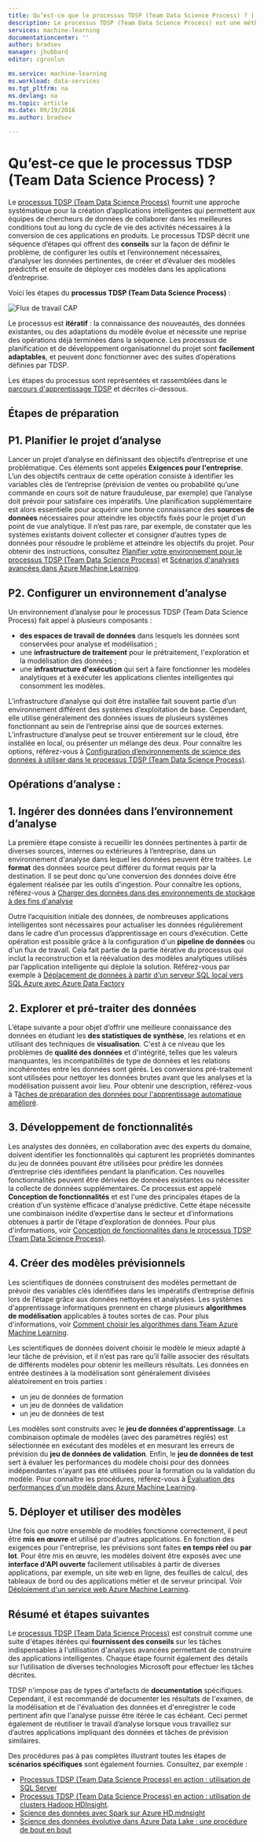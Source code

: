 ```yaml
---
title: Qu’est-ce que le processus TDSP (Team Data Science Process) ? | Microsoft Docs
description: Le processus TDSP (Team Data Science Process) est une méthode systématique servant à la création d’applications intelligentes qui exploitent des analyses avancées.
services: machine-learning
documentationcenter: ''
author: bradsev
manager: jhubbard
editor: cgronlun

ms.service: machine-learning
ms.workload: data-services
ms.tgt_pltfrm: na
ms.devlang: na
ms.topic: article
ms.date: 09/19/2016
ms.author: bradsev

---
```

# Qu’est-ce que le processus TDSP (Team Data Science Process) ?
Le [processus TDSP (Team Data Science Process)](data-science-process-overview.md) fournit une approche systématique pour la création d’applications intelligentes qui permettent aux équipes de chercheurs de données de collaborer dans les meilleures conditions tout au long du cycle de vie des activités nécessaires à la conversion de ces applications en produits. Le processus TDSP décrit une séquence d’étapes qui offrent des **conseils** sur la façon de définir le problème, de configurer les outils et l’environnement nécessaires, d’analyser les données pertinentes, de créer et d’évaluer des modèles prédictifs et ensuite de déployer ces modèles dans les applications d’entreprise.

Voici les étapes du **processus TDSP (Team Data Science Process)** :

![Flux de travail CAP](./media/machine-learning-data-science-the-cortana-analytics-process/CAP-workflow.png)

Le processus est **itératif** : la connaissance des nouveautés, des données existantes, ou des adaptations du modèle évolue et nécessite une reprise des opérations déjà terminées dans la séquence. Les processus de planification et de développement organisationnel du projet sont **facilement adaptables**, et peuvent donc fonctionner avec des suites d’opérations définies par TDSP.

Les étapes du processus sont représentées et rassemblées dans le [parcours d'apprentissage TDSP](https://azure.microsoft.com/documentation/learning-paths/cortana-analytics-process/) et décrites ci-dessous.

## Étapes de préparation
## P1. Planifier le projet d’analyse
Lancer un projet d’analyse en définissant des objectifs d’entreprise et une problématique. Ces éléments sont appelés **Exigences pour l'entreprise**. L’un des objectifs centraux de cette opération consiste à identifier les variables clés de l’entreprise (prévision de ventes ou probabilité qu’une commande en cours soit de nature frauduleuse, par exemple) que l’analyse doit prévoir pour satisfaire ces impératifs. Une planification supplémentaire est alors essentielle pour acquérir une bonne connaissance des **sources de données** nécessaires pour atteindre les objectifs fixés pour le projet d'un point de vue analytique. Il n’est pas rare, par exemple, de constater que les systèmes existants doivent collecter et consigner d’autres types de données pour résoudre le problème et atteindre les objectifs du projet. Pour obtenir des instructions, consultez [Planifier votre environnement pour le processus TDSP (Team Data Science Process)](machine-learning-data-science-plan-your-environment.md) et [Scénarios d'analyses avancées dans Azure Machine Learning](machine-learning-data-science-plan-sample-scenarios.md).

## P2. Configurer un environnement d’analyse
Un environnement d’analyse pour le processus TDSP (Team Data Science Process) fait appel à plusieurs composants :

* **des espaces de travail de données** dans lesquels les données sont conservées pour analyse et modélisation ;
* une **infrastructure de traitement** pour le prétraitement, l'exploration et la modélisation des données ;
* une **infrastructure d'exécution** qui sert à faire fonctionner les modèles analytiques et à exécuter les applications clientes intelligentes qui consomment les modèles.

L’infrastructure d’analyse qui doit être installée fait souvent partie d’un environnement différent des systèmes d’exploitation de base. Cependant, elle utilise généralement des données issues de plusieurs systèmes fonctionnant au sein de l’entreprise ainsi que de sources externes. L’infrastructure d’analyse peut se trouver entièrement sur le cloud, être installée en local, ou présenter un mélange des deux. Pour connaître les options, référez-vous à [Configuration d’environnements de science des données à utiliser dans le processus TDSP (Team Data Science Process)](machine-learning-data-science-environment-setup.md).

## Opérations d’analyse :
## 1\. Ingérer des données dans l’environnement d’analyse
La première étape consiste à recueillir les données pertinentes à partir de diverses sources, internes ou extérieures à l’entreprise, dans un environnement d'analyse dans lequel les données peuvent être traitées. Le **format** des données source peut différer du format requis par la destination. Il se peut donc qu'une conversion des données doive être également réalisée par les outils d'ingestion. Pour connaître les options, référez-vous à [Charger des données dans des environnements de stockage à des fins d'analyse](machine-learning-data-science-ingest-data.md)

Outre l’acquisition initiale des données, de nombreuses applications intelligentes sont nécessaires pour actualiser les données régulièrement dans le cadre d’un processus d’apprentissage en cours d’exécution. Cette opération est possible grâce à la configuration d'un **pipeline de données** ou d'un flux de travail. Cela fait partie de la partie itérative du processus qui inclut la reconstruction et la réévaluation des modèles analytiques utilisés par l’application intelligente qui déploie la solution. Référez-vous par exemple à [Déplacement de données à partir d'un serveur SQL local vers SQL Azure avec Azure Data Factory](machine-learning-data-science-move-sql-azure-adf.md)

## 2\. Explorer et pré-traiter des données
L’étape suivante a pour objet d’offrir une meilleure connaissance des données en étudiant les **des statistiques de synthèse**, les relations et en utilisant des techniques de **visualisation**. C'est à ce niveau que les problèmes de **qualité des données** et d'intégrité, telles que les valeurs manquantes, les incompatibilités de type de données et les relations incohérentes entre les données sont gérés. Les conversions pré-traitement sont utilisées pour nettoyer les données brutes avant que les analyses et la modélisation puissent avoir lieu. Pour obtenir une description, référez-vous à T[âches de préparation des données pour l'apprentissage automatique amélioré](machine-learning-data-science-prepare-data.md).

## 3\. Développement de fonctionnalités
Les analystes des données, en collaboration avec des experts du domaine, doivent identifier les fonctionnalités qui capturent les propriétés dominantes du jeu de données pouvant être utilisées pour prédire les données d’entreprise clés identifiées pendant la planification. Ces nouvelles fonctionnalités peuvent être dérivées de données existantes ou nécessiter la collecte de données supplémentaires. Ce processus est appelé **Conception de fonctionnalités** et est l'une des principales étapes de la création d'un système efficace d'analyse prédictive. Cette étape nécessite une combinaison inédite d’expertise dans le secteur et d’informations obtenues à partir de l’étape d’exploration de données. Pour plus d'informations, voir [Conception de fonctionnalités dans le processus TDSP (Team Data Science Process)](machine-learning-data-science-create-features.md).

## 4\. Créer des modèles prévisionnels
Les scientifiques de données construisent des modèles permettant de prévoir des variables clés identifiées dans les impératifs d’entreprise définis lors de l’étape grâce aux données nettoyées et analysées. Les systèmes d'apprentissage informatiques prennent en charge plusieurs **algorithmes de modélisation** applicables à toutes sortes de cas. Pour plus d'informations, voir [Comment choisir les algorithmes dans Team Azure Machine Learning](machine-learning-algorithm-choice.md).

Les scientifiques de données doivent choisir le modèle le mieux adapté à leur tâche de prévision, et il n’est pas rare qu’il faille associer des résultats de différents modèles pour obtenir les meilleurs résultats. Les données en entrée destinées à la modélisation sont généralement divisées aléatoirement en trois parties :

* un jeu de données de formation
* un jeu de données de validation
* un jeu de données de test

Les modèles sont construits avec le **jeu de données d'apprentissage**. La combinaison optimale de modèles (avec des paramètres réglés) est sélectionnée en exécutant des modèles et en mesurant les erreurs de prévision du **jeu de données de validation**. Enfin, le **jeu de données de test** sert à évaluer les performances du modèle choisi pour des données indépendantes n'ayant pas été utilisées pour la formation ou la validation du modèle. Pour connaître les procédures, référez-vous à [Évaluation des performances d'un modèle dans Azure Machine Learning](machine-learning-evaluate-model-performance.md).

## 5\. Déployer et utiliser des modèles
Une fois que notre ensemble de modèles fonctionne correctement, il peut être **mis en œuvre** et utilisé par d'autres applications. En fonction des exigences pour l'entreprise, les prévisions sont faites **en temps réel** ou **par lot**. Pour être mis en œuvre, les modèles doivent être exposés avec une **interface d'API ouverte** facilement utilisables à partir de diverses applications, par exemple, un site web en ligne, des feuilles de calcul, des tableaux de bord ou des applications métier et de serveur principal. Voir [Déploiement d'un service web Azure Machine Learning](machine-learning-publish-a-machine-learning-web-service.md).

## Résumé et étapes suivantes
Le [processus TDSP (Team Data Science Process)](https://azure.microsoft.com/documentation/learning-paths/cortana-analytics-process/) est construit comme une suite d'étapes itérées qui **fournissent des conseils** sur les tâches indispensables à l'utilisation d'analyses avancées permettant de construire des applications intelligentes. Chaque étape fournit également des détails sur l’utilisation de diverses technologies Microsoft pour effectuer les tâches décrites.

TDSP n'impose pas de types d'artefacts de **documentation** spécifiques. Cependant, il est recommandé de documenter les résultats de l'examen, de la modélisation et de l'évaluation des données et d'enregistrer le code pertinent afin que l'analyse puisse être itérée le cas échéant. Ceci permet également de réutiliser le travail d’analyse lorsque vous travaillez sur d’autres applications impliquant des données et tâches de prévision similaires.

Des procédures pas à pas complètes illustrant toutes les étapes de **scénarios spécifiques** sont également fournies. Consultez, par exemple :

* [Processus TDSP (Team Data Science Process) en action : utilisation de SQL Server](machine-learning-data-science-process-sql-walkthrough.md)
* [Processus TDSP (Team Data Science Process) en action : utilisation de clusters Hadoop HDInsight](machine-learning-data-science-process-hive-walkthrough.md).
* [Science des données avec Spark sur Azure HD.mdnsight](machine-learning-data-science-spark-overview.md)
* [Science des données évolutive dans Azure Data Lake : une procédure de bout en bout](machine-learning-data-science-process-data-lake-walkthrough.md)

<!---HONumber=AcomDC_0921_2016-->